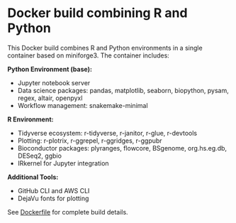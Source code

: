 # Docker build combining R and Python

This Docker build combines R and Python environments in a single container based on miniforge3. The container includes:

**Python Environment (base):**
- Jupyter notebook server
- Data science packages: pandas, matplotlib, seaborn, biopython, pysam, regex, altair, openpyxl
- Workflow management: snakemake-minimal

**R Environment:**
- Tidyverse ecosystem: r-tidyverse, r-janitor, r-glue, r-devtools
- Plotting: r-plotrix, r-ggrepel, r-ggridges, r-ggpubr
- Bioconductor packages: plyranges, flowcore, BSgenome, org.hs.eg.db, DESeq2, ggbio
- IRkernel for Jupyter integration

**Additional Tools:**
- GitHub CLI and AWS CLI
- DejaVu fonts for plotting

See [Dockerfile](./Dockerfile) for complete build details.
